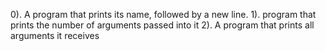 0). A program that prints its name, followed by a new line.
1). program that prints the number of arguments passed into it
2). A  program that prints all arguments it receives

